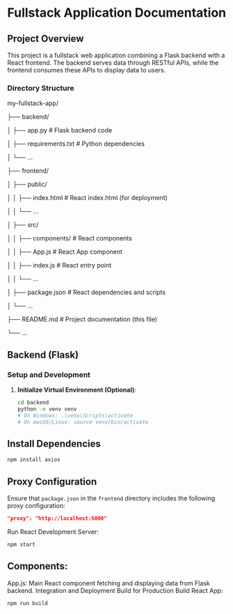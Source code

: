 # Fullstack Application Documentation

## Project Overview

This project is a fullstack web application combining a Flask backend with a React frontend. The backend serves data through RESTful APIs, while the frontend consumes these APIs to display data to users.

### Directory Structure

my-fullstack-app/

├── backend/

│ ├── app.py # Flask backend code

│ ├── requirements.txt # Python dependencies

│ └── ...

├── frontend/

│ ├── public/

│ │ ├── index.html # React index.html (for deployment)

│ │ └── ...

│ ├── src/

│ │ ├── components/ # React components

│ │ ├── App.js # React App component

│ │ ├── index.js # React entry point

│ │ └── ...

│ ├── package.json # React dependencies and scripts

│ └── ...

├── README.md # Project documentation (this file)

└── ...

## Backend (Flask)

### Setup and Development

1. **Initialize Virtual Environment (Optional)**:

   ```bash
   cd backend
   python -m venv venv
   # On Windows: .\venv\Scripts\activate
   # On macOS/Linux: source venv/bin/activate
   ```

## Install Dependencies

```bash
npm install axios
```

## Proxy Configuration

Ensure that `package.json` in the `frontend` directory includes the following proxy configuration:

```json
"proxy": "http://localhost:5000"
```

Run React Development Server:

```javascript
npm start
```

## Components:

App.js: Main React component fetching and displaying data from Flask backend.
Integration and Deployment
Build for Production
Build React App:

```javascript
npm run build
```
